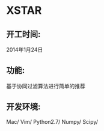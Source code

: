 # XSTAR


## 开工时间: 

2014年1月24日

## 功能: 

基于协同过滤算法进行简单的推荐

## 开发环境: 
Mac/ Vim/ Python2.7/ Numpy/ Scipy/
